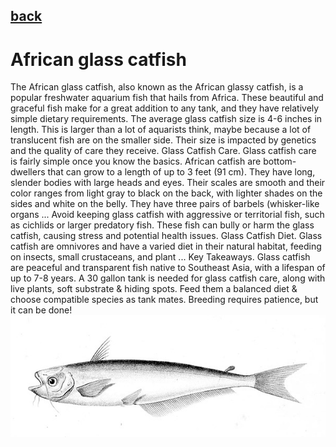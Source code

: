 ## [back](../index.md) 
# African glass catfish
The African glass catfish, also known as the African glassy catfish, is a popular freshwater aquarium fish that hails from Africa. These beautiful and graceful fish make for a great addition to any tank, and they have relatively simple dietary requirements. The average glass catfish size is 4-6 inches in length. This is larger than a lot of aquarists think, maybe because a lot of translucent fish are on the smaller side. Their size is impacted by genetics and the quality of care they receive. Glass Catfish Care. Glass catfish care is fairly simple once you know the basics. African catfish are bottom-dwellers that can grow to a length of up to 3 feet (91 cm). They have long, slender bodies with large heads and eyes. Their scales are smooth and their color ranges from light gray to black on the back, with lighter shades on the sides and white on the belly. They have three pairs of barbels (whisker-like organs ... Avoid keeping glass catfish with aggressive or territorial fish, such as cichlids or larger predatory fish. These fish can bully or harm the glass catfish, causing stress and potential health issues. Glass Catfish Diet. Glass catfish are omnivores and have a varied diet in their natural habitat, feeding on insects, small crustaceans, and plant ... Key Takeaways. Glass catfish are peaceful and transparent fish native to Southeast Asia, with a lifespan of up to 7-8 years. A 30 gallon tank is needed for glass catfish care, along with live plants, soft substrate & hiding spots. Feed them a balanced diet & choose compatible species as tank mates. Breeding requires patience, but it can be done!
![zdjecie ryby :)](../fotki/African_glass_catfish.jpg)
